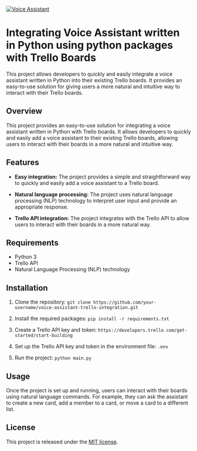 [![Voice Assistant](https://github.com/FireStorm69/virtual-voice-assistant/actions/workflows/python-app.yml/badge.svg?branch=main)](https://github.com/FireStorm69/virtual-voice-assistant/actions/workflows/python-app.yml)

# Integrating Voice Assistant written in Python using python packages with Trello Boards

This project allows developers to quickly and easily integrate a voice assistant written in Python into their existing Trello boards. It provides an easy-to-use solution for giving users a more natural and intuitive way to interact with their Trello boards.

## Overview

This project provides an easy-to-use solution for integrating a voice assistant written in Python with Trello boards. It allows developers to quickly and easily add a voice assistant to their existing Trello boards, allowing users to interact with their boards in a more natural and intuitive way.

## Features

- **Easy integration:** The project provides a simple and straightforward way to quickly and easily add a voice assistant to a Trello board.

- **Natural language processing:** The project uses natural language processing (NLP) technology to interpret user input and provide an appropriate response.

- **Trello API integration:** The project integrates with the Trello API to allow users to interact with their boards in a more natural way.

## Requirements

- Python 3
- Trello API
- Natural Language Processing (NLP) technology

## Installation

  1. Clone the repository:
    `git clone https://github.com/your-username/voice-assistant-trello-integration.git`
  
  2. Install the required packages:
    `pip install -r requirements.txt`
    
  3. Create a Trello API key and token:
    `https://developers.trello.com/get-started/start-building`
    
  4. Set up the Trello API key and token in the environment file:
    `.env`
    
  5. Run the project:
     `python main.py`

## Usage

Once the project is set up and running, users can interact with their boards using natural language commands. For example, they can ask the assistant to create a new card, add a member to a card, or move a card to a different list.

## License

This project is released under the [MIT license](LICENSE).
